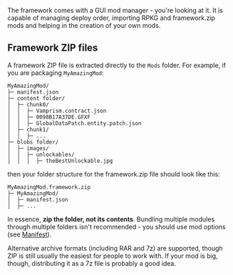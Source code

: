 The framework comes with a GUI mod manager - you're looking at it. It is capable of managing deploy order, importing RPKG and framework.zip mods and helping in the creation of your own mods.

## Framework ZIP files
A framework ZIP file is extracted directly to the `Mods` folder. For example, if you are packaging `MyAmazingMod`:
```
MyAmazingMod/
├─ manifest.json
├─ content folder/
│  ├─ chunk0/
│  │  ├─ Vamprism.contract.json
│  │  ├─ 0098B17A37DE.GFXF
│  │  ├─ GlobalDataPatch.entity.patch.json
│  ├─ chunk1/
│  │  ├─ ...
├─ blobs folder/
│  ├─ images/
│  │  ├─ unlockables/
│  │  │  ├─ theBestUnlockable.jpg
```
then your folder structure for the framework.zip file should look like this:
```
MyAmazingMod.framework.zip
├─ MyAmazingMod/
│  ├─ manifest.json
│  ├─ ...
```

In essence, **zip the folder, not its contents**. Bundling multiple modules through multiple folders isn't recommended - you should use mod options (see [Manifest](Manifest.md)).

Alternative archive formats (including RAR and 7z) are supported, though ZIP is still usually the easiest for people to work with. If your mod is big, though, distributing it as a 7z file is probably a good idea.